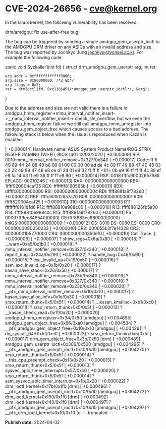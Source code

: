 # CVE-2024-26656 - cve@kernel.org

In the Linux kernel, the following vulnerability has been resolved:

drm/amdgpu: fix use-after-free bug

The bug can be triggered by sending a single amdgpu_gem_userptr_ioctl
to the AMDGPU DRM driver on any ASICs with an invalid address and size.
The bug was reported by Joonkyo Jung <joonkyoj@yonsei.ac.kr>.
For example the following code:

static void Syzkaller1(int fd)
{
	struct drm_amdgpu_gem_userptr arg;
	int ret;

	arg.addr = 0xffffffffffff0000;
	arg.size = 0x80000000; /*2 Gb*/
	arg.flags = 0x7;
	ret = drmIoctl(fd, 0xc1186451/*amdgpu_gem_userptr_ioctl*/, &arg);
}

Due to the address and size are not valid there is a failure in
amdgpu_hmm_register->mmu_interval_notifier_insert->__mmu_interval_notifier_insert->
check_shl_overflow, but we even the amdgpu_hmm_register failure we still call
amdgpu_hmm_unregister into  amdgpu_gem_object_free which causes access to a bad address.
The following stack is below when the issue is reproduced when Kazan is enabled:

[  +0.000014] Hardware name: ASUS System Product Name/ROG STRIX B550-F GAMING (WI-FI), BIOS 1401 12/03/2020
[  +0.000009] RIP: 0010:mmu_interval_notifier_remove+0x327/0x340
[  +0.000017] Code: ff ff 49 89 44 24 08 48 b8 00 01 00 00 00 00 ad de 4c 89 f7 49 89 47 40 48 83 c0 22 49 89 47 48 e8 ce d1 2d 01 e9 32 ff ff ff <0f> 0b e9 16 ff ff ff 4c 89 ef e8 fa 14 b3 ff e9 36 ff ff ff e8 80
[  +0.000014] RSP: 0018:ffffc90002657988 EFLAGS: 00010246
[  +0.000013] RAX: 0000000000000000 RBX: 1ffff920004caf35 RCX: ffffffff8160565b
[  +0.000011] RDX: dffffc0000000000 RSI: 0000000000000004 RDI: ffff8881a9f78260
[  +0.000010] RBP: ffffc90002657a70 R08: 0000000000000001 R09: fffff520004caf25
[  +0.000010] R10: 0000000000000003 R11: ffffffff8161d1d6 R12: ffff88810e988c00
[  +0.000010] R13: ffff888126fb5a00 R14: ffff88810e988c0c R15: ffff8881a9f78260
[  +0.000011] FS:  00007ff9ec848540(0000) GS:ffff8883cc880000(0000) knlGS:0000000000000000
[  +0.000012] CS:  0010 DS: 0000 ES: 0000 CR0: 0000000080050033
[  +0.000010] CR2: 000055b3f7e14328 CR3: 00000001b5770000 CR4: 0000000000350ef0
[  +0.000010] Call Trace:
[  +0.000006]  <TASK>
[  +0.000007]  ? show_regs+0x6a/0x80
[  +0.000018]  ? __warn+0xa5/0x1b0
[  +0.000019]  ? mmu_interval_notifier_remove+0x327/0x340
[  +0.000018]  ? report_bug+0x24a/0x290
[  +0.000022]  ? handle_bug+0x46/0x90
[  +0.000015]  ? exc_invalid_op+0x19/0x50
[  +0.000016]  ? asm_exc_invalid_op+0x1b/0x20
[  +0.000017]  ? kasan_save_stack+0x26/0x50
[  +0.000017]  ? mmu_interval_notifier_remove+0x23b/0x340
[  +0.000019]  ? mmu_interval_notifier_remove+0x327/0x340
[  +0.000019]  ? mmu_interval_notifier_remove+0x23b/0x340
[  +0.000020]  ? __pfx_mmu_interval_notifier_remove+0x10/0x10
[  +0.000017]  ? kasan_save_alloc_info+0x1e/0x30
[  +0.000018]  ? srso_return_thunk+0x5/0x5f
[  +0.000014]  ? __kasan_kmalloc+0xb1/0xc0
[  +0.000018]  ? srso_return_thunk+0x5/0x5f
[  +0.000013]  ? __kasan_check_read+0x11/0x20
[  +0.000020]  amdgpu_hmm_unregister+0x34/0x50 [amdgpu]
[  +0.004695]  amdgpu_gem_object_free+0x66/0xa0 [amdgpu]
[  +0.004534]  ? __pfx_amdgpu_gem_object_free+0x10/0x10 [amdgpu]
[  +0.004291]  ? do_syscall_64+0x5f/0xe0
[  +0.000023]  ? srso_return_thunk+0x5/0x5f
[  +0.000017]  drm_gem_object_free+0x3b/0x50 [drm]
[  +0.000489]  amdgpu_gem_userptr_ioctl+0x306/0x500 [amdgpu]
[  +0.004295]  ? __pfx_amdgpu_gem_userptr_ioctl+0x10/0x10 [amdgpu]
[  +0.004270]  ? srso_return_thunk+0x5/0x5f
[  +0.000014]  ? __this_cpu_preempt_check+0x13/0x20
[  +0.000015]  ? srso_return_thunk+0x5/0x5f
[  +0.000013]  ? sysvec_apic_timer_interrupt+0x57/0xc0
[  +0.000020]  ? srso_return_thunk+0x5/0x5f
[  +0.000014]  ? asm_sysvec_apic_timer_interrupt+0x1b/0x20
[  +0.000022]  ? drm_ioctl_kernel+0x17b/0x1f0 [drm]
[  +0.000496]  ? __pfx_amdgpu_gem_userptr_ioctl+0x10/0x10 [amdgpu]
[  +0.004272]  ? drm_ioctl_kernel+0x190/0x1f0 [drm]
[  +0.000492]  drm_ioctl_kernel+0x140/0x1f0 [drm]
[  +0.000497]  ? __pfx_amdgpu_gem_userptr_ioctl+0x10/0x10 [amdgpu]
[  +0.004297]  ? __pfx_drm_ioctl_kernel+0x10/0x10 [d
---truncated---

**Publish date:** 2024-04-02
